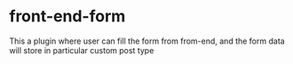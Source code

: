 # front-end-form
This a plugin where user can fill the form from from-end, and the form data will store in particular custom post type 
